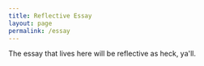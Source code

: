 ```yaml
---
title: Reflective Essay
layout: page
permalink: /essay
---
```


The essay that lives here will be reflective as heck, ya'll.